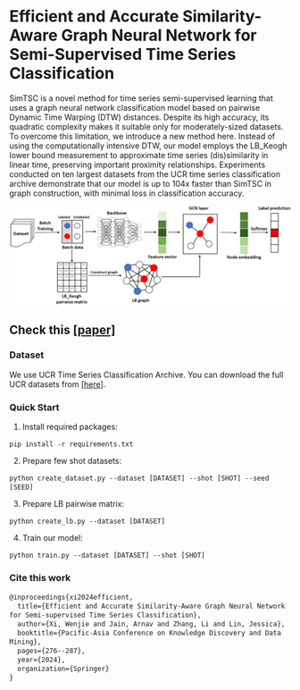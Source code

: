 # Efficient and Accurate Similarity-Aware Graph Neural Network for Semi-Supervised Time Series Classification
SimTSC is a novel method for time series semi-supervised learning that uses a graph neural network classification model based on pairwise Dynamic Time Warping (DTW) distances. Despite its high accuracy, its quadratic complexity makes it suitable only for moderately-sized datasets. To overcome this limitation, we introduce a new method here. Instead of using the computationally intensive DTW, our model employs the LB_Keogh lower bound measurement to approximate time series (dis)similarity in linear time, preserving important proximity relationships. Experiments conducted on ten largest datasets from the UCR time series classification archive demonstrate that our model is up to 104x faster than SimTSC in graph construction, with minimal loss in classification accuracy.

![Overall Architecture](overview.png)

## Check this [[paper]](https://link.springer.com/chapter/10.1007/978-981-97-2266-2_22)

### Dataset
We use UCR Time Series Classification Archive. You can download the full UCR datasets from [[here]](https://www.cs.ucr.edu/~eamonn/time_series_data_2018/).

### Quick Start 
1. Install required packages:
``` 
pip install -r requirements.txt
```
2. Prepare few shot datasets:
``` 
python create_dataset.py --dataset [DATASET] --shot [SHOT] --seed [SEED]
```
3. Prepare LB pairwise matrix:
``` 
python create_lb.py --dataset [DATASET]
```
4. Train our model:
```
python train.py --dataset [DATASET] --shot [SHOT]
```

### Cite this work
```
@inproceedings{xi2024efficient,
  title={Efficient and Accurate Similarity-Aware Graph Neural Network for Semi-supervised Time Series Classification},
  author={Xi, Wenjie and Jain, Arnav and Zhang, Li and Lin, Jessica},
  booktitle={Pacific-Asia Conference on Knowledge Discovery and Data Mining},
  pages={276--287},
  year={2024},
  organization={Springer}
}
```
